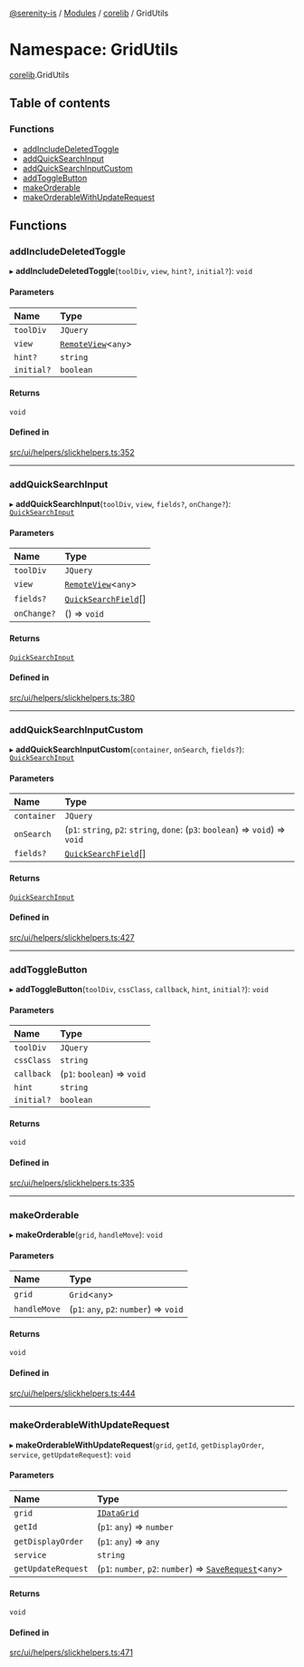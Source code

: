 [@serenity-is](../README.md) / [Modules](../modules.md) / [corelib](corelib.md) / GridUtils

# Namespace: GridUtils

[corelib](corelib.md).GridUtils

## Table of contents

### Functions

- [addIncludeDeletedToggle](corelib.GridUtils.md#addincludedeletedtoggle)
- [addQuickSearchInput](corelib.GridUtils.md#addquicksearchinput)
- [addQuickSearchInputCustom](corelib.GridUtils.md#addquicksearchinputcustom)
- [addToggleButton](corelib.GridUtils.md#addtogglebutton)
- [makeOrderable](corelib.GridUtils.md#makeorderable)
- [makeOrderableWithUpdateRequest](corelib.GridUtils.md#makeorderablewithupdaterequest)

## Functions

### addIncludeDeletedToggle

▸ **addIncludeDeletedToggle**(`toolDiv`, `view`, `hint?`, `initial?`): `void`

#### Parameters

| Name | Type |
| :------ | :------ |
| `toolDiv` | `JQuery` |
| `view` | [`RemoteView`](../classes/slick.RemoteView.md)<`any`\> |
| `hint?` | `string` |
| `initial?` | `boolean` |

#### Returns

`void`

#### Defined in

[src/ui/helpers/slickhelpers.ts:352](https://github.com/serenity-is/serenity/blob/master/packages/corelib/src/ui/helpers/slickhelpers.ts#L352)

___

### addQuickSearchInput

▸ **addQuickSearchInput**(`toolDiv`, `view`, `fields?`, `onChange?`): [`QuickSearchInput`](../classes/corelib.QuickSearchInput.md)

#### Parameters

| Name | Type |
| :------ | :------ |
| `toolDiv` | `JQuery` |
| `view` | [`RemoteView`](../classes/slick.RemoteView.md)<`any`\> |
| `fields?` | [`QuickSearchField`](../interfaces/corelib.QuickSearchField.md)[] |
| `onChange?` | () => `void` |

#### Returns

[`QuickSearchInput`](../classes/corelib.QuickSearchInput.md)

#### Defined in

[src/ui/helpers/slickhelpers.ts:380](https://github.com/serenity-is/serenity/blob/master/packages/corelib/src/ui/helpers/slickhelpers.ts#L380)

___

### addQuickSearchInputCustom

▸ **addQuickSearchInputCustom**(`container`, `onSearch`, `fields?`): [`QuickSearchInput`](../classes/corelib.QuickSearchInput.md)

#### Parameters

| Name | Type |
| :------ | :------ |
| `container` | `JQuery` |
| `onSearch` | (`p1`: `string`, `p2`: `string`, `done`: (`p3`: `boolean`) => `void`) => `void` |
| `fields?` | [`QuickSearchField`](../interfaces/corelib.QuickSearchField.md)[] |

#### Returns

[`QuickSearchInput`](../classes/corelib.QuickSearchInput.md)

#### Defined in

[src/ui/helpers/slickhelpers.ts:427](https://github.com/serenity-is/serenity/blob/master/packages/corelib/src/ui/helpers/slickhelpers.ts#L427)

___

### addToggleButton

▸ **addToggleButton**(`toolDiv`, `cssClass`, `callback`, `hint`, `initial?`): `void`

#### Parameters

| Name | Type |
| :------ | :------ |
| `toolDiv` | `JQuery` |
| `cssClass` | `string` |
| `callback` | (`p1`: `boolean`) => `void` |
| `hint` | `string` |
| `initial?` | `boolean` |

#### Returns

`void`

#### Defined in

[src/ui/helpers/slickhelpers.ts:335](https://github.com/serenity-is/serenity/blob/master/packages/corelib/src/ui/helpers/slickhelpers.ts#L335)

___

### makeOrderable

▸ **makeOrderable**(`grid`, `handleMove`): `void`

#### Parameters

| Name | Type |
| :------ | :------ |
| `grid` | `Grid`<`any`\> |
| `handleMove` | (`p1`: `any`, `p2`: `number`) => `void` |

#### Returns

`void`

#### Defined in

[src/ui/helpers/slickhelpers.ts:444](https://github.com/serenity-is/serenity/blob/master/packages/corelib/src/ui/helpers/slickhelpers.ts#L444)

___

### makeOrderableWithUpdateRequest

▸ **makeOrderableWithUpdateRequest**(`grid`, `getId`, `getDisplayOrder`, `service`, `getUpdateRequest`): `void`

#### Parameters

| Name | Type |
| :------ | :------ |
| `grid` | [`IDataGrid`](../interfaces/corelib.IDataGrid.md) |
| `getId` | (`p1`: `any`) => `number` |
| `getDisplayOrder` | (`p1`: `any`) => `any` |
| `service` | `string` |
| `getUpdateRequest` | (`p1`: `number`, `p2`: `number`) => [`SaveRequest`](../interfaces/q.SaveRequest.md)<`any`\> |

#### Returns

`void`

#### Defined in

[src/ui/helpers/slickhelpers.ts:471](https://github.com/serenity-is/serenity/blob/master/packages/corelib/src/ui/helpers/slickhelpers.ts#L471)
